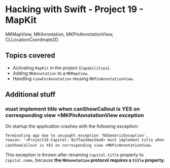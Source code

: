 # Hacking with Swift - Project 19 - MapKit

MKMapView, MKAnnotation, MKPinAnnotationView, CLLocationCoordinate2D.

## Topics covered

- Activating ```MapKit``` in the project (```Capabilities```).
- Adding ```MKAnnotation``` to a ```MKMapView```.
- Handling ```viewForAnnotation``` reusing ```MKPinAnnotationView```.


## Additional stuff

### must implement title when canShowCallout is YES on corresponding view <MKPinAnnotationView exception

On startup the application crashes with the following exception:

```Terminating app due to uncaught exception 'NSGenericException', reason: '<Project19.Capital: 0x7fae3dee34a0> must implement title when canShowCallout is YES on corresponding view <MKPinAnnotationView```.

This exception is thrown after renaming ```Capital.title``` property to ```Capital.name```, because **the ```MKAnnotation``` protocol requires a ```title``` property.**

